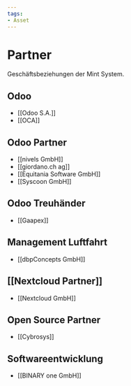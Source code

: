 ```yaml
---
tags:
- Asset
---
```

# Partner

Geschäftsbeziehungen der Mint System.

## Odoo

* [[Odoo S.A.]]
* [[OCA]]
## Odoo Partner

* [[nivels GmbH]]
* [[giordano.ch ag]]
* [[Equitania Software GmbH]]
* [[Syscoon GmbH]]

## Odoo Treuhänder

* [[Gaapex]]

## Management Luftfahrt

* [[dbpConcepts GmbH]]

## [[Nextcloud Partner]]

* [[Nextcloud GmbH]]

## Open Source Partner

* [[Cybrosys]]

## Softwareentwicklung

* [[BINARY one GmbH]]